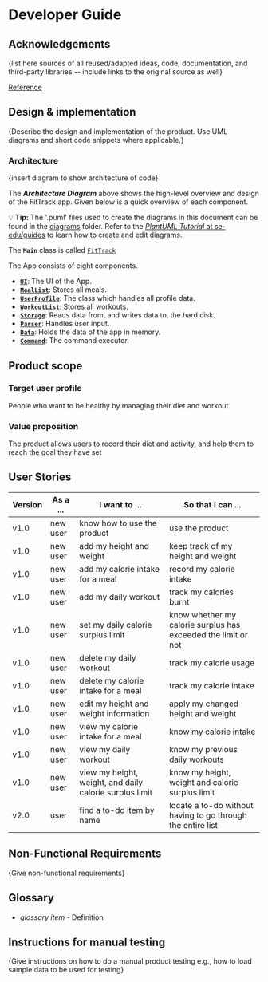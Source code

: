 # Developer Guide

## Acknowledgements

{list here sources of all reused/adapted ideas, code, documentation, and third-party libraries -- include links to the original source as well}

[Reference](https://github.com/se-edu/addressbook-level2/blob/master/src/seedu/addressbook/Main.java)

## Design & implementation

{Describe the design and implementation of the product. Use UML diagrams and short code snippets where applicable.}

### Architecture
{insert diagram to show architecture of code}

The ***Architecture Diagram*** above shows the high-level overview and design of the FitTrack app. Given below is a quick overview of each component.

<div markdown="span" class="alert alert-primary">

:bulb: **Tip:** The '.puml' files used to create the diagrams in this document can be found in the [diagrams](https://github.com/AY2324S1-CS2113-W12-4/tp/tree/master/docs/diagrams/) folder. Refer to the [_PlantUML Tutorial_ at se-edu/guides](https://se-education.org/guides/tutorials/plantUml.html) to learn how to create and edit diagrams.

</div>

The **`Main`** class is called [`FitTrack`](https://github.com/AY2324S1-CS2113-W12-4/tp/blob/master/src/main/java/fittrack/FitTrack.java)

The App consists of eight components.
* [**`UI`**](#ui-component): The UI of the App.
* [**`MealList`**](#meal-list-component): Stores all meals.
* [**`UserProfile`**](#user-profile-component): The class which handles all profile data.
* [**`WorkoutList`**](#workout-list-component): Stores all workouts.
* [**`Storage`**](#storage-component): Reads data from, and writes data to, the hard disk.
* [**`Parser`**](#parser-component): Handles user input.
* [**`Data`**](#data-component): Holds the data of the app in memory.
* [**`Command`**](#command-component): The command executor.


## Product scope
### Target user profile

People who want to be healthy by managing their diet and workout.

### Value proposition

The product allows users to record their diet and activity, and help them to reach the goal they have set

## User Stories

|Version| As a ... | I want to ...                                           | So that I can ...                                             |
|--------|----------|---------------------------------------------------------|---------------------------------------------------------------|
|v1.0|new user| know how to use the product                             | use the product                                               |
|v1.0|new user| add my height and weight                                | keep track of my height and weight                            |
|v1.0|new user| add my calorie intake for a meal                        | record my calorie intake                                      |
|v1.0|new user| add my daily workout                                    | track my calories burnt                                       |
|v1.0|new user| set my daily calorie surplus limit                      | know whether my calorie surplus has exceeded the limit or not |
|v1.0|new user| delete my daily workout                                 | track my calorie usage                                        |
|v1.0|new user| delete my calorie intake for a meal                     | track my calorie intake                                       |
|v1.0|new user| edit my height and weight information                   | apply my changed height and weight                            |
|v1.0|new user| view my calorie intake for a meal                       | know my calorie intake                                        |
|v1.0|new user| view my daily workout                                   | know my previous daily workouts                               |
|v1.0|new user| view my height, weight, and daily calorie surplus limit | know my height, weight and calorie surplus limit              |
|v2.0|user| find a to-do item by name                               | locate a to-do without having to go through the entire list   |

## Non-Functional Requirements

{Give non-functional requirements}

## Glossary

* *glossary item* - Definition

## Instructions for manual testing

{Give instructions on how to do a manual product testing e.g., how to load sample data to be used for testing}
